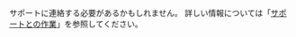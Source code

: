 サポートに連絡する必要があるかもしれません。 詳しい情報については「[サポートとの作業](/codespaces/troubleshooting/working-with-support-for-codespaces)」を参照してください。
